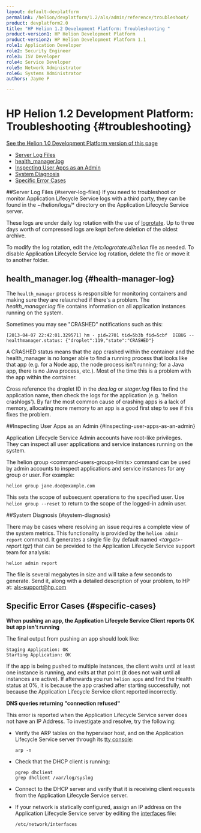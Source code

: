 ```yaml
---
layout: default-devplatform
permalink: /helion/devplatform/1.2/als/admin/reference/troubleshoot/
product: devplatform2.0
title: "HP Helion 1.2 Development Platform: Troubleshooting "
product-version1: HP Helion Development Platform
product-version2: HP Helion Development Platform 1.1
role1: Application Developer
role2: Security Engineer
role3: ISV Developer 
role4: Service Developer
role5: Network Administrator
role6: Systems Administrator 
authors: Jayme P

---
```

<!--UNDER REVISION-->

# HP Helion 1.2 Development Platform: Troubleshooting {#troubleshooting}
[See the Helion 1.0 Development Platform version of this page](/als/v1/admin/reference/troubleshoot/)

- [Server Log Files](#server-log-files)
-   [health\_manager.log](#health-manager-log)
-   [Inspecting User Apps as an Admin](#inspecting-user-apps-as-an-admin)
-   [System Diagnosis](#system-diagnosis)
-   [Specific Error Cases](#specific-cases)

##Server Log Files {#server-log-files}
If you need to troubleshoot or monitor Application Lifecycle Service logs with a third party,
they can be found in the \~/helion/logs/\* directory on the Application Lifecycle Service
server.

These logs are under daily log rotation with the use of
[logrotate](http://manpages.ubuntu.com/manpages/man8/logrotate.8.html).
Up to three days worth of compressed logs are kept before deletion of
the oldest archive.

To modify the log rotation, edit the */etc/logrotate.d/helion* file as
needed. To disable Application Lifecycle Service log rotation, delete the file or move it to
another folder.

## health\_manager.log {#health-manager-log}

The `health_manager` process is responsible for
monitoring containers and making sure they are relaunched if there's a
problem. The *health\_manager.log* file contains information on all
application instances running on the system.

Sometimes you may see "CRASHED" notifications such as this:

    [2013-04-07 22:42:01.329571] hm - pid=2701 tid=5b3b fid=5cbf  DEBUG -- healthmanager.status: {"droplet":119,"state":"CRASHED"}

A CRASHED status means that the app crashed within the container and the
health\_manager is no longer able to find a running process that looks
like that app (e.g. for a Node app, the node process isn't running; for
a Java app, there is no Java process, etc.). Most of the time this is a
problem with the app within the container.

Cross reference the droplet ID in the *dea.log* or *stager.log* files to
find the application name, then check the logs for the application (e.g.
'helion crashlogs'). By far the most common cause of crashing apps is
a lack of memory, allocating more memory to an app is a good first step
to see if this fixes the problem.

##Inspecting User Apps as an Admin {#inspecting-user-apps-as-an-admin}

Application Lifecycle Service Admin accounts have root-like privileges. They can inspect all
user applications and service instances running on the system.

The helion group \<command-users-groups-limits\> command can be used
by admin accounts to inspect applications and service instances for any
group or user. For example:

    helion group jane.doe@example.com

This sets the scope of subsequent operations to the specified user. Use
`helion group --reset` to return to the scope of
the logged-in admin user.

##System Diagnosis {#system-diagnosis}

There may be cases where resolving an issue requires a complete view of
the system metrics. This functionality is provided by the
`helion admin report` command. It generates a
single file (by default named *\<target\>-report.tgz*) that can be
provided to the Application Lifecycle Service support team for analysis:

    helion admin report

The file is several megabytes in size and will take a few seconds to
generate. Send it, along with a detailed description of your problem, to
HP at: [als-support@hp.com](mailto:als-support@hp.com)

## Specific Error Cases {#specific-cases}

**When pushing an app, the Application Lifecycle Service Client reports OK but app isn't running**

The final output from pushing an app should look like:

    Staging Application: OK
    Starting Application: OK

If the app is being pushed to multiple instances, the client waits
until at least one instance is running, and exits at that point (it
does not wait until all instances are active). If afterwards you run
`helion apps` and find the Health status at 0%,
it is because the app crashed after starting successfully, not because
the Application Lifecycle Service client reported incorrectly.

**DNS queries returning "connection refused"**

This error is reported when the Application Lifecycle Service server does not have an IP
Address. To investigate and resolve, try the following:

-   Verify the ARP tables on the hypervisor host, and on the Application Lifecycle Service server through its [tty console](/helion/devplatform/1.2/als/user/reference/glossary/#term-tty-console):

        arp -n

-   Check that the DHCP client is running:

        pgrep dhclient
        grep dhclient /var/log/syslog

-   Connect to the DHCP server and verify that it is receiving client requests from the Application Lifecycle Service server.

-   If your network is statically configured, assign an IP address on the Application Lifecycle Service server by editing the [interfaces](http://manpages.ubuntu.com/manpages/man5/interfaces.5.html) file:

        /etc/network/interfaces

